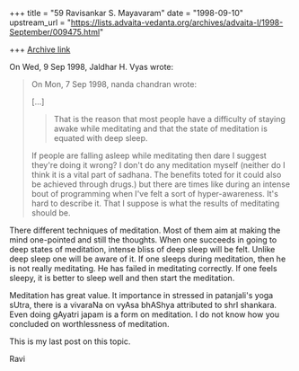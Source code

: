 +++
title = "59 Ravisankar S. Mayavaram"
date = "1998-09-10"
upstream_url = "https://lists.advaita-vedanta.org/archives/advaita-l/1998-September/009475.html"

+++
[Archive link](https://lists.advaita-vedanta.org/archives/advaita-l/1998-September/009475.html)

On Wed, 9 Sep 1998, Jaldhar H. Vyas wrote:

> On Mon, 7 Sep 1998, nanda chandran wrote:
>
> [...]
>
> >  That is the
> > reason that most people have a difficulty of staying awake while
> > meditating and that the state of meditation is equated with deep sleep.
>
> If people are falling asleep while meditating then dare I suggest they're
> doing it wrong?  I don't do any meditation myself (neither do I think it
> is a vital part of sadhana.  The benefits toted for it could also be
> achieved through drugs.)  but there are times like during an intense bout
> of programming when I've felt a sort of hyper-awareness.  It's hard to
> describe it.  That I suppose is what the results of meditating should be.

There different techniques of meditation. Most of them aim at
making the mind one-pointed and still the thoughts. When one
succeeds in going to deep states of meditation, intense bliss of
deep sleep will be felt. Unlike deep sleep one will be aware of
it.  If one sleeps during meditation, then he is not really
meditating. He has failed in meditating correctly.  If one feels
sleepy, it is better to sleep well and then start the meditation.


Meditation has great value. It importance in stressed in
patanjali's yoga sUtra, there is a vivaraNa on vyAsa bhAShya
attributed to shrI shankara. Even doing gAyatri japam is a form
on meditation. I do not know how you concluded on worthlessness
of meditation.

This is my last post on this topic.

Ravi

